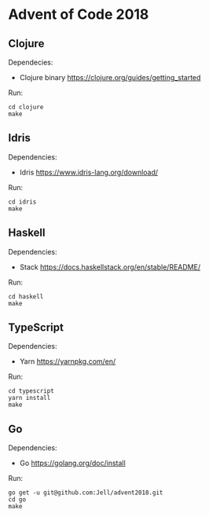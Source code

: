 # Advent of Code 2018

## Clojure

Dependecies:

 * Clojure binary https://clojure.org/guides/getting_started

Run:

```
cd clojure
make
```

## Idris

Dependencies:

 * Idris https://www.idris-lang.org/download/

Run:

```
cd idris
make
```

## Haskell

Dependencies:

 * Stack https://docs.haskellstack.org/en/stable/README/

Run:

```
cd haskell
make
```

## TypeScript

Dependencies:

 * Yarn https://yarnpkg.com/en/

Run:

```
cd typescript
yarn install
make
```

## Go

Dependencies:

 * Go https://golang.org/doc/install

Run:

```
go get -u git@github.com:Jell/advent2018.git
cd go
make
```
